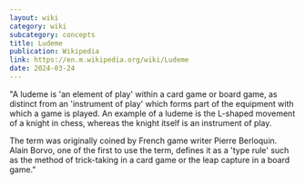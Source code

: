 ```yaml
---
layout: wiki
category: wiki
subcategory: concepts
title: Ludeme
publication: Wikipedia
link: https://en.m.wikipedia.org/wiki/Ludeme
date: 2024-03-24
---
```


"A ludeme is 'an element of play' within a card game or board game, as distinct from an 'instrument of play' which forms part of the equipment with which a game is played. An example of a ludeme is the L-shaped movement of a knight in chess, whereas the knight itself is an instrument of play.

The term was originally coined by French game writer Pierre Berloquin. Alain Borvo, one of the first to use the term, defines it as a 'type rule' such as the method of trick-taking in a card game or the leap capture in a board game."
